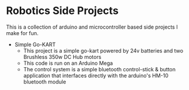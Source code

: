 # Robotics Side Projects
This is a collection of arduino and microcontroller based side projects I make for fun.

* Simple Go-KART
	* This project is a simple go-kart powered by 24v batteries and two Brushless 350w DC Hub motors
	* This code is run on an Arduino Mega
	* The control system is a simple bluetooth control-stick & button application that interfaces directly with the arduino's HM-10 bluetooth module

